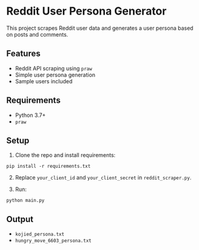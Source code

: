 # Reddit User Persona Generator

This project scrapes Reddit user data and generates a user persona based on posts and comments.

## Features
- Reddit API scraping using `praw`
- Simple user persona generation
- Sample users included

## Requirements
- Python 3.7+
- `praw`

## Setup

1. Clone the repo and install requirements:
```
pip install -r requirements.txt
```

2. Replace `your_client_id` and `your_client_secret` in `reddit_scraper.py`.

3. Run:
```
python main.py
```

## Output

- `kojied_persona.txt`
- `hungry_move_6603_persona.txt`